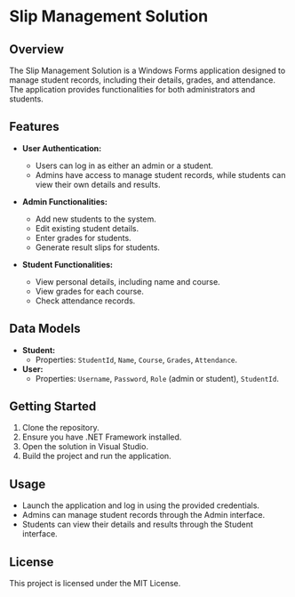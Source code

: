 # Slip Management Solution

## Overview

The Slip Management Solution is a Windows Forms application designed to manage student records, including their details, grades, and attendance. The application provides functionalities for both administrators and students.

## Features

- **User Authentication:**

  - Users can log in as either an admin or a student.
  - Admins have access to manage student records, while students can view their own details and results.

- **Admin Functionalities:**

  - Add new students to the system.
  - Edit existing student details.
  - Enter grades for students.
  - Generate result slips for students.

- **Student Functionalities:**
  - View personal details, including name and course.
  - View grades for each course.
  - Check attendance records.

## Data Models

- **Student:**
  - Properties: `StudentId`, `Name`, `Course`, `Grades`, `Attendance`.
- **User:**
  - Properties: `Username`, `Password`, `Role` (admin or student), `StudentId`.

## Getting Started

1. Clone the repository.
2. Ensure you have .NET Framework installed.
3. Open the solution in Visual Studio.
4. Build the project and run the application.

## Usage

- Launch the application and log in using the provided credentials.
- Admins can manage student records through the Admin interface.
- Students can view their details and results through the Student interface.

## License

This project is licensed under the MIT License.
